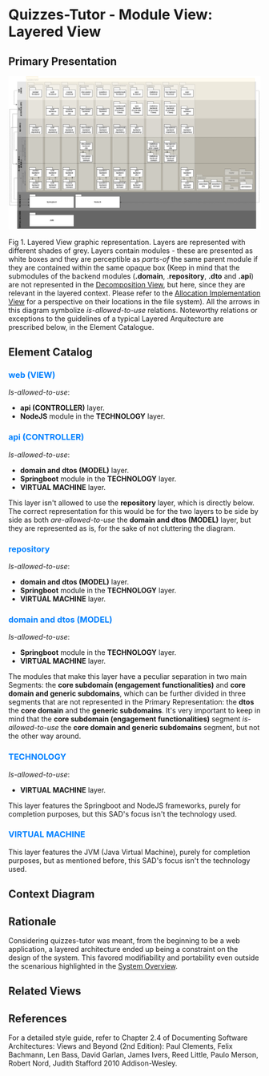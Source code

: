 # Quizzes-Tutor - Module View: Layered View

## Primary Presentation

<img src="pictures/Layered View.png" width="1200" >


Fig 1. Layered View graphic representation. Layers are represented with different shades of grey. Layers contain modules - these are presented as white boxes and they are perceptible as *parts-of* the same parent module if they are contained within the same opaque box (Keep in mind that the submodules of the backend modules (**.domain**, .**repository**, **.dto** and **.api**) are not represented in the [Decomposition View](module_view_decomposition.md), but here, since they are relevant in the layered context. Please refer to the [Allocation Implementation View](allocation_view_implementation.md) for a perspective on their locations in the file system). All the arrows in this diagram symbolize *is-allowed-to-use* relations. Noteworthy relations or exceptions to the guidelines of a typical Layered Arquitecture are prescribed below, in the Element Catalogue.

## Element Catalog

### <span style="color:#0080ff">web (VIEW)</span>
*Is-allowed-to-use*:
- **api (CONTROLLER)** layer.
- **NodeJS** module in the **TECHNOLOGY** layer.
### <span style="color:#0080ff">api (CONTROLLER)</span>
*Is-allowed-to-use*:
- **domain and dtos (MODEL)** layer.
- **Springboot** module in the **TECHNOLOGY** layer.
- **VIRTUAL MACHINE** layer.

This layer isn't allowed to use the **repository** layer, which is directly below. The correct representation for this would be for the two layers to be side by side as both *are-allowed-to-use* the **domain and dtos (MODEL)** layer, but they are represented as is, for the sake of not cluttering the diagram.

### <span style="color:#0080ff">repository</span>
*Is-allowed-to-use*:
- **domain and dtos (MODEL)** layer.
- **Springboot** module in the **TECHNOLOGY** layer.
- **VIRTUAL MACHINE** layer.

### <span style="color:#0080ff">domain and dtos (MODEL)</span>
*Is-allowed-to-use*:
- **Springboot** module in the **TECHNOLOGY** layer.
- **VIRTUAL MACHINE** layer.

The modules that make this layer have a peculiar separation in two main Segments: the **core subdomain (engagement functionalities)** and **core domain and generic subdomains**, which can be further divided in three segments that are not represented in the Primary Representation: the **dtos** the **core domain** and the **generic subdomains**. It's very important to keep in mind that the **core subdomain (engagement functionalities)** segment *is-allowed-to-use* the **core domain and generic subdomains** segment, but not the other way around.

### <span style="color:#0080ff">TECHNOLOGY</span>
*Is-allowed-to-use*:
- **VIRTUAL MACHINE** layer.

This layer features the Springboot and NodeJS frameworks, purely for completion purposes, but this SAD's focus isn't the technology used.

### <span style="color:#0080ff">VIRTUAL MACHINE</span>
This layer features the JVM (Java Virtual Machine), purely for completion purposes, but as mentioned before, this SAD's focus isn't the technology used.

## Context Diagram

## Rationale
Considering quizzes-tutor was meant, from the beginning to be a web application, a layered architecture ended up being a constraint on the design of the system. This favored modifiability and portability even outside the scenarious highlighted in the [System Overview](system_overview.md).

## Related Views

## References
For a detailed style guide, refer to Chapter 2.4 of Documenting Software Architectures: Views and Beyond (2nd Edition): Paul Clements, Felix Bachmann, Len Bass, David Garlan, James Ivers, Reed Little, Paulo Merson, Robert Nord, Judith Stafford 2010 Addison-Wesley.

